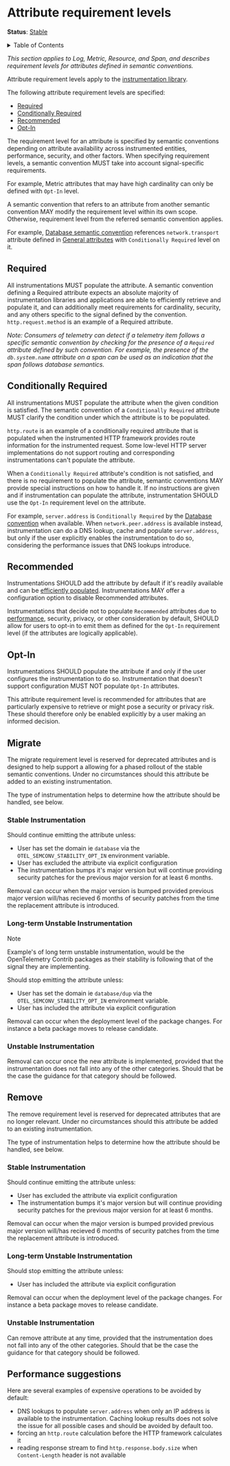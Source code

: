 # Attribute requirement levels

**Status**: [Stable][DocumentStatus]

<details>
<summary>Table of Contents</summary>

<!-- toc -->

- [Required](#required)
- [Conditionally Required](#conditionally-required)
- [Recommended](#recommended)
- [Opt-In](#opt-in)
- [Performance suggestions](#performance-suggestions)

<!-- tocstop -->

</details>

_This section applies to Log, Metric, Resource, and Span, and describes
requirement levels for attributes defined in semantic conventions._

Attribute requirement levels apply to the
[instrumentation library](https://opentelemetry.io/docs/concepts/glossary/#instrumentation-library).

The following attribute requirement levels are specified:

- [Required](#required)
- [Conditionally Required](#conditionally-required)
- [Recommended](#recommended)
- [Opt-In](#opt-in)

The requirement level for an attribute is specified by semantic conventions
depending on attribute availability across instrumented entities, performance,
security, and other factors. When specifying requirement levels, a semantic
convention MUST take into account signal-specific requirements.

For example, Metric attributes that may have high cardinality can only be
defined with `Opt-In` level.

A semantic convention that refers to an attribute from another semantic
convention MAY modify the requirement level within its own scope. Otherwise,
requirement level from the referred semantic convention applies.

<!-- TODO(jsuereth) - make examples not break on changes to semconv -->

For example, [Database semantic convention](../database/README.md) references
`network.transport` attribute defined in [General attributes](./README.md) with
`Conditionally Required` level on it.

## Required

All instrumentations MUST populate the attribute. A semantic convention defining
a Required attribute expects an absolute majority of instrumentation libraries
and applications are able to efficiently retrieve and populate it, and can
additionally meet requirements for cardinality, security, and any others
specific to the signal defined by the convention. `http.request.method` is an
example of a Required attribute.

_Note: Consumers of telemetry can detect if a telemetry item follows a specific
semantic convention by checking for the presence of a `Required` attribute
defined by such convention. For example, the presence of the `db.system.name`
attribute on a span can be used as an indication that the span follows database
semantics._

## Conditionally Required

All instrumentations MUST populate the attribute when the given condition is
satisfied. The semantic convention of a `Conditionally Required` attribute MUST
clarify the condition under which the attribute is to be populated.

`http.route` is an example of a conditionally required attribute that is
populated when the instrumented HTTP framework provides route information for
the instrumented request. Some low-level HTTP server implementations do not
support routing and corresponding instrumentations can't populate the attribute.

When a `Conditionally Required` attribute's condition is not satisfied, and
there is no requirement to populate the attribute, semantic conventions MAY
provide special instructions on how to handle it. If no instructions are given
and if instrumentation can populate the attribute, instrumentation SHOULD use
the `Opt-In` requirement level on the attribute.

<!-- TODO(jsuereth) - make examples not break on changes to semconv -->

For example, `server.address` is `Conditionally Required` by the
[Database convention](../database/README.md) when available. When
`network.peer.address` is available instead, instrumentation can do a DNS
lookup, cache and populate `server.address`, but only if the user explicitly
enables the instrumentation to do so, considering the performance issues that
DNS lookups introduce.

## Recommended

Instrumentations SHOULD add the attribute by default if it's readily available
and can be [efficiently populated](#performance-suggestions). Instrumentations
MAY offer a configuration option to disable Recommended attributes.

Instrumentations that decide not to populate `Recommended` attributes due to
[performance](#performance-suggestions), security, privacy, or other
consideration by default, SHOULD allow for users to opt-in to emit them as
defined for the `Opt-In` requirement level (if the attributes are logically
applicable).

## Opt-In

Instrumentations SHOULD populate the attribute if and only if the user
configures the instrumentation to do so. Instrumentation that doesn't support
configuration MUST NOT populate `Opt-In` attributes.

This attribute requirement level is recommended for attributes that are
particularly expensive to retrieve or might pose a security or privacy risk.
These should therefore only be enabled explicitly by a user making an informed
decision.

## Migrate

The migrate requirement level is reserved for deprecated attributes and is
designed to help support a allowing for a phased rollout of the stable semantic conventions. 
Under no circumstances should this attribute be added to an existing instrumentation.

The type of instrumentation helps to determine how the attribute should be handled, see below.

### Stable Instrumentation

Should continue emitting the attribute unless:
* User has set the domain ie `database` via the `OTEL_SEMCONV_STABILITY_OPT_IN` environment variable.
* User has excluded the attribute via explicit configuration
* The instrumentation bumps it's major version but will continue providing security patches for
the previous major version for at least 6 months.

Removal can occur when the major version is bumped provided previous major version will/has recieved 6 months of security patches from the time the replacement attribute is introduced.

### Long-term Unstable Instrumentation

> [!NOTE]
> Example's of long term unstable instrumentation, would be the OpenTelemetry Contrib packages as 
> their stability is following that of the signal they are implementing.

Should stop emitting the attribute unless:
* User has set the domain ie `database/dup` via the `OTEL_SEMCONV_STABILITY_OPT_IN` environment variable.
* User has included the attribute via explicit configuration

Removal can occur when the deployment level of the package changes. For instance a beta package moves to release candidate.

### Unstable Instrumentation

Removal can occur once the new attribute is implemented, 
provided that the instrumentation does not fall into any of the other categories.
Should that be the case the guidance for that category should be followed.

## Remove

The remove requirement level is reserved for deprecated attributes that are no longer relevant.
Under no circumstances should this attribute be added to an existing instrumentation.

The type of instrumentation helps to determine how the attribute should be handled, see below.

### Stable Instrumentation

Should continue emitting the attribute unless:
* User has excluded the attribute via explicit configuration
* The instrumentation bumps it's major version but will continue providing security patches for
the previous major version for at least 6 months.

Removal can occur when the major version is bumped provided previous major version will/has recieved 6 months of security patches from the time the replacement attribute is introduced.

### Long-term Unstable Instrumentation

Should stop emitting the attribute unless:
* User has included the attribute via explicit configuration

Removal can occur when the deployment level of the package changes. For instance a beta package moves to release candidate.

### Unstable Instrumentation

Can remove attribute at any time,
provided that the instrumentation does not fall into any of the other categories.
Should that be the case the guidance for that category should be followed.

## Performance suggestions

Here are several examples of expensive operations to be avoided by default:

- DNS lookups to populate `server.address` when only an IP address is available
  to the instrumentation. Caching lookup results does not solve the issue for
  all possible cases and should be avoided by default too.
- forcing an `http.route` calculation before the HTTP framework calculates it
- reading response stream to find `http.response.body.size` when
  `Content-Length` header is not available

[DocumentStatus]:
  https://opentelemetry.io/docs/specs/otel/document-status
